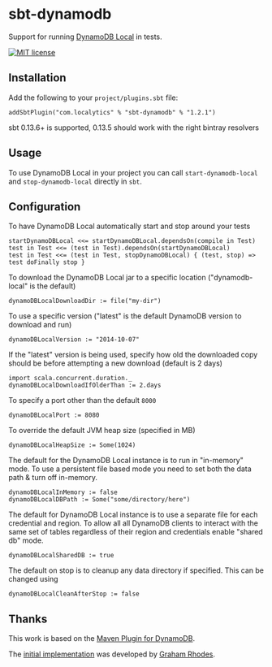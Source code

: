 sbt-dynamodb
===============

Support for running [DynamoDB Local](http://docs.aws.amazon.com/amazondynamodb/latest/developerguide/Tools.html) in tests.

[![MIT license](https://img.shields.io/badge/license-MIT%20License-blue.svg)](LICENSE) 

Installation
------------
Add the following to your `project/plugins.sbt` file:

```
addSbtPlugin("com.localytics" % "sbt-dynamodb" % "1.2.1")
```

sbt 0.13.6+ is supported, 0.13.5 should work with the right bintray resolvers

Usage
-----

To use DynamoDB Local in your project you can call `start-dynamodb-local` and `stop-dynamodb-local` directly in `sbt`.

Configuration
-------------

To have DynamoDB Local automatically start and stop around your tests

```
startDynamoDBLocal <<= startDynamoDBLocal.dependsOn(compile in Test)
test in Test <<= (test in Test).dependsOn(startDynamoDBLocal)
test in Test <<= (test in Test, stopDynamoDBLocal) { (test, stop) => test doFinally stop }
```

To download the DynamoDB Local jar to a specific location ("dynamodb-local" is the default)

```
dynamoDBLocalDownloadDir := file("my-dir")
```

To use a specific version ("latest" is the default DynamoDB version to download and run)

```
dynamoDBLocalVersion := "2014-10-07"
```

If the "latest" version is being used, specify how old the downloaded copy should be before attempting a new download (default is 2 days)

```
import scala.concurrent.duration._
dynamoDBLocalDownloadIfOlderThan := 2.days
```

To specify a port other than the default `8000`

```
dynamoDBLocalPort := 8080
```

To override the default JVM heap size (specified in MB)

```
dynamoDBLocalHeapSize := Some(1024)
```

The default for the DynamoDB Local instance is to run in "in-memory" mode. To use a persistent file based mode you need to set both the data path & turn off in-memory.

```
dynamoDBLocalInMemory := false
dynamoDBLocalDBPath := Some("some/directory/here")
```

The default for DynamoDB Local instance is to use a separate file for each credential and region. To allow all all DynamoDB clients to interact with the same set of tables regardless of their region and credentials enable "shared db" mode.

```
dynamoDBLocalSharedDB := true
```

The default on stop is to cleanup any data directory if specified. This can be changed using

```
dynamoDBLocalCleanAfterStop := false
```

Thanks
-----

This work is based on the [Maven Plugin for DynamoDB](https://github.com/jcabi/jcabi-dynamodb-maven-plugin).

The [initial implementation](https://github.com/grahamar/sbt-dynamodb) was developed by [Graham Rhodes](https://github.com/grahamar). 
